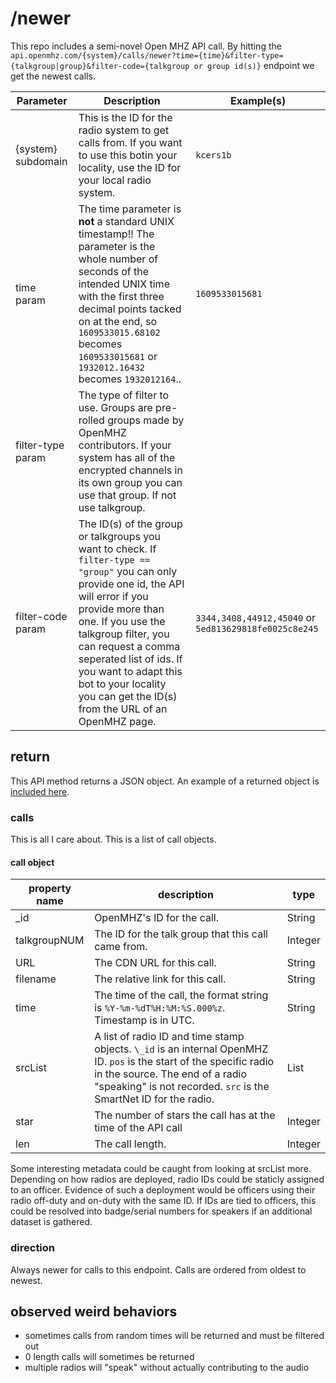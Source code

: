 # /newer
This repo includes a semi-novel Open MHZ API call. By hitting the `api.openmhz.com/{system}/calls/newer?time={time}&filter-type={talkgroup|group}&filter-code={talkgroup or group id(s)}` endpoint we get the newest calls.

| Parameter | Description | Example(s) |
|-----------|-------------|------------|
| {system} subdomain | This is the ID for the radio system to get calls from. If you want to use this botin your locality, use the ID for your local radio system. | `kcers1b` |
| time param | The time parameter is **not** a standard UNIX timestamp!! The parameter is the whole number of seconds of the intended UNIX time with the first three decimal points tacked on at the end, so `1609533015.68102` becomes `1609533015681` or `1932012.16432` becomes `1932012164`.. | `1609533015681` |
| filter-type param | The type of filter to use. Groups are pre-rolled groups made by OpenMHZ contributors. If your system has all of the encrypted channels in its own group you can use that group. If not use talkgroup. ||
| filter-code param | The ID(s) of the group or talkgroups you want to check. If `filter-type == "group"` you can only provide one id, the API will error if you provide more than one. If you use the talkgroup filter, you can request a comma seperated list of ids. If you want to adapt this bot to your locality you can get the ID(s) from the URL of an OpenMHZ page. | `3344,3408,44912,45040` or `5ed813629818fe0025c8e245` |


## return
This API method returns a JSON object. An example of a returned object is [included here](./example.json).

### calls
This is all I care about. This is a list of call objects.

#### call object
| property name | description | type |
|---------------|-------------|------|
| \_id | OpenMHZ's ID for the call. | String |
| talkgroupNUM | The ID for the talk group that this call came from. | Integer |
| URL | The CDN URL for this call. | String |
| filename | The relative link for this call. | String |
| time | The time of the call, the format string is `%Y-%m-%dT%H:%M:%S.000%z`. Timestamp is in UTC. | String |
| srcList | A list of radio ID and time stamp objects. `\_id` is an internal OpenMHZ ID. `pos` is the start of the specific radio in the source. The end of a radio "speaking" is not recorded. `src` is the SmartNet ID for the radio. | List |
| star | The number of stars the call has at the time of the API call | Integer |
| len | The call length. | Integer |

Some interesting metadata could be caught from looking at srcList more. Depending on how radios are deployed, radio IDs could be staticly assigned to an officer. Evidence of such a deployment would be officers using their radio off-duty and on-duty with the same ID. If IDs are tied to officers, this could be resolved into badge/serial numbers for speakers if an additional dataset is gathered.

### direction
Always newer for calls to this endpoint. Calls are ordered from oldest to newest.

## observed weird behaviors
- sometimes calls from random times will be returned and must be filtered out
- 0 length calls will sometimes be returned
- multiple radios will "speak" without actually contributing to the audio
